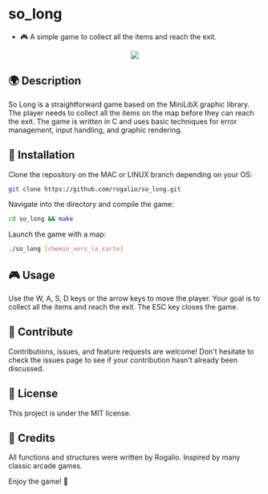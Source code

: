 # so_long
* 🎮 A simple game to collect all the items and reach the exit.

<div align="center">
  <img src=https://user-images.githubusercontent.com/40824677/149228578-cf688aea-1e68-4d94-ba29-763ed2c1758b.png />
</div>

## 🌍 Description
So Long is a straightforward game based on the MiniLibX graphic library. The player needs to collect all the items on the map before they can reach the exit. The game is written in C and uses basic techniques for error management, input handling, and graphic rendering.

## 💾 Installation
Clone the repository on the MAC or LINUX branch depending on your OS:
```bash
git clone https://github.com/rogalio/so_long.git
```

Navigate into the directory and compile the game:
```bash
cd so_long && make
```

Launch the game with a map:
```bash
./so_long [chemin_vers_la_carte]
```

## 🎮 Usage
Use the W, A, S, D keys or the arrow keys to move the player.
Your goal is to collect all the items and reach the exit.
The ESC key closes the game.

## 🤝 Contribute
Contributions, issues, and feature requests are welcome! Don't hesitate to check the issues page to see if your contribution hasn't already been discussed.

## 📄 License
This project is under the MIT license.

## 📜 Credits
All functions and structures were written by Rogalio.
Inspired by many classic arcade games.

Enjoy the game! 🎉